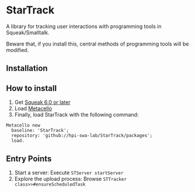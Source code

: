 # StarTrack

A library for tracking user interactions with programming tools in Squeak/Smalltalk.

Beware that, if you install this, central methods of programming tools will be modified.

## Installation

## How to install
1. Get [Squeak 6.0 or later](http://www.squeak.org)
2. Load [Metacello](https://github.com/metacello/metacello)
3. Finally, load StarTrack with the following command:

```Smalltalk
Metacello new
  baseline: 'StarTrack';
  repository: 'github://hpi-swa-lab/StarTrack/packages';
  load.
```

## Entry Points

1. Start a server: Execute `STServer startServer`
2. Explore the upload process: Browse `STTracker class>>#ensureScheduledTask`
